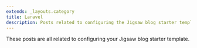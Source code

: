 ```yaml
---
extends: _layouts.category
title: Laravel
description: Posts related to configuring the Jigsaw blog starter template
---
```


These posts are all related to configuring your Jigsaw blog starter template.
